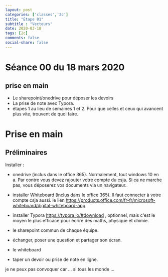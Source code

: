 ```yaml
---
layout: post 
categories: ['classes','2c']
title: "Étape 01"
subtitle : "Vecteurs"
date: 2020-03-18
tags: [2c]
comments: false
social-share: false
---
```

# Séance 00 du 18 mars 2020

## prise en main
- Le sharepoint/onedrive pour déposer les devoirs
- La prise de note avec Typora.
- étapes 1 au lieu de semaines 1 et 2. Pour que celles et ceux qui avancent plus vite, trouvent de quoi faire.


# Prise en main

## Préliminaires 
Installer :
- onedrive (inclus dans le office 365). Normalement, tout windows 10 en a. Par contre vous devez rajouter votre compte du csja. Si ca ne marche pas, vous déposerez vos documents via un navigateur.
- installer Whiteboard (inclus dans le office 365). Il faut connecter à votre compte csja aussi. le lien https://products.office.com/fr-fr/microsoft-whiteboard/digital-whiteboard-app
- installer Typora https://typora.io/#download , optionnel, mais c'est le moyen le plus efficace pour écrire des maths, physique et chimie. 



- le sharepoint commun de chaque équipe.
- échanger, poser une question et partager son écran.
- le whiteboard
- taper un devoir ou prise de note en ligne.


je ne peux pas convoquer car ... si tous les monde ...


# 